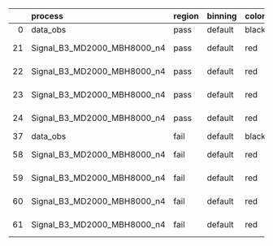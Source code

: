 |    | process                     | region   | binning   | color   | process_type   |   scale | variation   | source_filename                                                      | source_histname    | alias                       | title     |   combine_idx |     lnN |   shapes | syst_type   | direction   | variation_alias   |
|---:|:----------------------------|:---------|:----------|:--------|:---------------|--------:|:------------|:---------------------------------------------------------------------|:-------------------|:----------------------------|:----------|--------------:|--------:|---------:|:------------|:------------|:------------------|
|  0 | data_obs                    | pass     | default   | black   | DATA           |       1 | nominal     | ./histograms_for_2DAlphabet_v18//BH_Data.root                        | hpass              | Data                        | Data      |           nan | nan     |      nan | nan         | nan         | nan               |
| 21 | Signal_B3_MD2000_MBH8000_n4 | pass     | default   | red     | SIGNAL         |       1 | lumi        | ./histograms_for_2DAlphabet_v18//BH_Signal_B3_MD2000_MBH8000_n4.root | hpass              | Signal_B3_MD2000_MBH8000_n4 | BH signal |           nan |   1.016 |      nan | lnN         | nan         | nan               |
| 22 | Signal_B3_MD2000_MBH8000_n4 | pass     | default   | red     | SIGNAL         |       1 | SVM         | ./histograms_for_2DAlphabet_v18//BH_Signal_B3_MD2000_MBH8000_n4.root | hpass_SVMsyst_up   | Signal_B3_MD2000_MBH8000_n4 | BH signal |           nan | nan     |        1 | shapes      | Up          | SVMsyst           |
| 23 | Signal_B3_MD2000_MBH8000_n4 | pass     | default   | red     | SIGNAL         |       1 | SVM         | ./histograms_for_2DAlphabet_v18//BH_Signal_B3_MD2000_MBH8000_n4.root | hpass_SVMsyst_down | Signal_B3_MD2000_MBH8000_n4 | BH signal |           nan | nan     |        1 | shapes      | Down        | SVMsyst           |
| 24 | Signal_B3_MD2000_MBH8000_n4 | pass     | default   | red     | SIGNAL         |       1 | nominal     | ./histograms_for_2DAlphabet_v18//BH_Signal_B3_MD2000_MBH8000_n4.root | hpass              | Signal_B3_MD2000_MBH8000_n4 | BH signal |           nan | nan     |      nan | nan         | nan         | nan               |
| 37 | data_obs                    | fail     | default   | black   | DATA           |       1 | nominal     | ./histograms_for_2DAlphabet_v18//BH_Data.root                        | hfail              | Data                        | Data      |           nan | nan     |      nan | nan         | nan         | nan               |
| 58 | Signal_B3_MD2000_MBH8000_n4 | fail     | default   | red     | SIGNAL         |       1 | lumi        | ./histograms_for_2DAlphabet_v18//BH_Signal_B3_MD2000_MBH8000_n4.root | hfail              | Signal_B3_MD2000_MBH8000_n4 | BH signal |           nan |   1.016 |      nan | lnN         | nan         | nan               |
| 59 | Signal_B3_MD2000_MBH8000_n4 | fail     | default   | red     | SIGNAL         |       1 | SVM         | ./histograms_for_2DAlphabet_v18//BH_Signal_B3_MD2000_MBH8000_n4.root | hfail_SVMsyst_up   | Signal_B3_MD2000_MBH8000_n4 | BH signal |           nan | nan     |        1 | shapes      | Up          | SVMsyst           |
| 60 | Signal_B3_MD2000_MBH8000_n4 | fail     | default   | red     | SIGNAL         |       1 | SVM         | ./histograms_for_2DAlphabet_v18//BH_Signal_B3_MD2000_MBH8000_n4.root | hfail_SVMsyst_down | Signal_B3_MD2000_MBH8000_n4 | BH signal |           nan | nan     |        1 | shapes      | Down        | SVMsyst           |
| 61 | Signal_B3_MD2000_MBH8000_n4 | fail     | default   | red     | SIGNAL         |       1 | nominal     | ./histograms_for_2DAlphabet_v18//BH_Signal_B3_MD2000_MBH8000_n4.root | hfail              | Signal_B3_MD2000_MBH8000_n4 | BH signal |           nan | nan     |      nan | nan         | nan         | nan               |